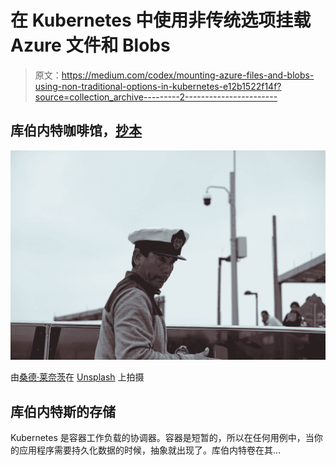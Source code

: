 # 在 Kubernetes 中使用非传统选项挂载 Azure 文件和 Blobs

> 原文：<https://medium.com/codex/mounting-azure-files-and-blobs-using-non-traditional-options-in-kubernetes-e12b1522f14f?source=collection_archive---------2----------------------->

## 库伯内特咖啡馆，[抄本](http://medium.com/codex)

![](img/f2b0a824eef239de92fcca1c57aeaf5d.png)

由[桑德·莱奈茨](https://unsplash.com/@sanderlenaerts?utm_source=medium&utm_medium=referral)在 [Unsplash](https://unsplash.com?utm_source=medium&utm_medium=referral) 上拍摄

## 库伯内特斯的存储

Kubernetes 是容器工作负载的协调器。容器是短暂的，所以在任何用例中，当你的应用程序需要持久化数据的时候，抽象就出现了。库伯内特卷在其…